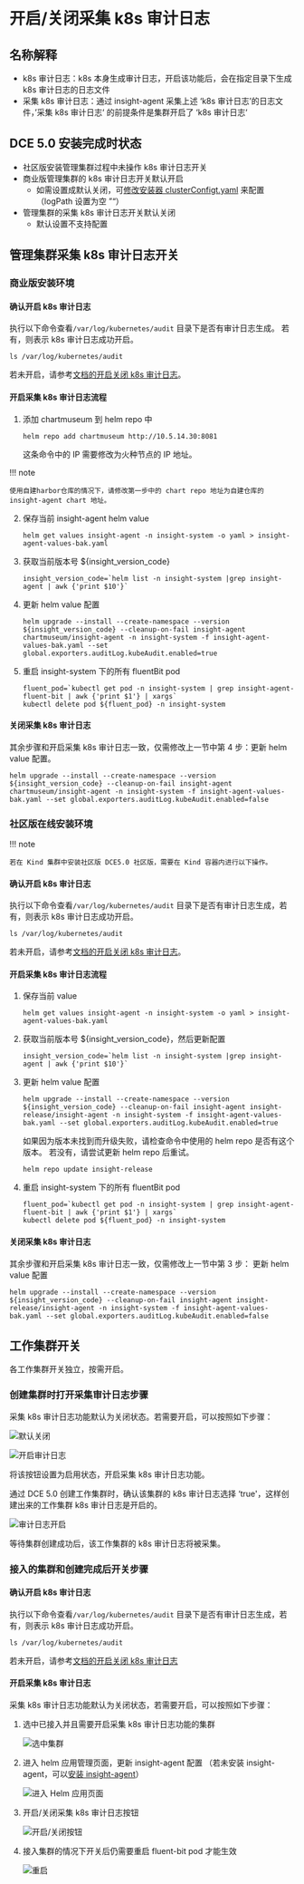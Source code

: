 # 开启/关闭采集 k8s 审计日志

## 名称解释

- k8s 审计日志：k8s 本身生成审计日志，开启该功能后，会在指定目录下生成 k8s 审计日志的日志文件
- 采集 k8s 审计日志：通过 insight-agent 采集上述 ‘k8s 审计日志’的日志文件，’采集 k8s 审计日志‘ 的前提条件是集群开启了 ‘k8s 审计日志‘

## DCE 5.0 安装完成时状态

- 社区版安装管理集群过程中未操作 k8s 审计日志开关
- 商业版管理集群的 k8s 审计日志开关默认开启
    - 如需设置成默认关闭，可[修改安装器 clusterConfigt.yaml](../../../install/commercial/cluster-config.md) 来配置（logPath 设置为空 ”“）
- 管理集群的采集 k8s 审计日志开关默认关闭
    - 默认设置不支持配置

## 管理集群采集 k8s 审计日志开关

### 商业版安装环境

#### 确认开启 k8s 审计日志

执行以下命令查看`/var/log/kubernetes/audit` 目录下是否有审计日志生成。
若有，则表示 k8s 审计日志成功开启。

```shell
ls /var/log/kubernetes/audit
```

若未开启，请参考[文档的开启关闭 k8s 审计日志](../open-k8s-audit.md)。

#### 开启采集 k8s 审计日志流程

1. 添加 chartmuseum 到 helm repo 中

    ```shell
    helm repo add chartmuseum http://10.5.14.30:8081
    ```

    这条命令中的 IP 需要修改为火种节点的 IP 地址。

!!! note

    使用自建harbor仓库的情况下，请修改第一步中的 chart repo 地址为自建仓库的 insight-agent chart 地址。

2. 保存当前 insight-agent helm value

    ```shell
    helm get values insight-agent -n insight-system -o yaml > insight-agent-values-bak.yaml
    ```

3. 获取当前版本号 ${insight_version_code}

    ```shell
    insight_version_code=`helm list -n insight-system |grep insight-agent | awk {'print $10'}`
    ```

4. 更新 helm value 配置

    ```shell
    helm upgrade --install --create-namespace --version ${insight_version_code} --cleanup-on-fail insight-agent chartmuseum/insight-agent -n insight-system -f insight-agent-values-bak.yaml --set global.exporters.auditLog.kubeAudit.enabled=true
    ```

5. 重启 insight-system 下的所有 fluentBit pod

    ```shell
    fluent_pod=`kubectl get pod -n insight-system | grep insight-agent-fluent-bit | awk {'print $1'} | xargs`
    kubectl delete pod ${fluent_pod} -n insight-system
    ```

#### 关闭采集 k8s 审计日志

其余步骤和开启采集 k8s 审计日志一致，仅需修改上一节中第 4 步：更新 helm value 配置。

```shell
helm upgrade --install --create-namespace --version ${insight_version_code} --cleanup-on-fail insight-agent chartmuseum/insight-agent -n insight-system -f insight-agent-values-bak.yaml --set global.exporters.auditLog.kubeAudit.enabled=false
```

### 社区版在线安装环境

!!! note

    若在 Kind 集群中安装社区版 DCE5.0 社区版，需要在 Kind 容器内进行以下操作。

#### 确认开启 k8s 审计日志

执行以下命令查看`/var/log/kubernetes/audit` 目录下是否有审计日志生成，若有，则表示 k8s 审计日志成功开启。

```shell
ls /var/log/kubernetes/audit
```

若未开启，请参考[文档的开启关闭 k8s 审计日志](../open-k8s-audit.md)。

#### 开启采集 k8s 审计日志流程

1. 保存当前 value

    ```shell
    helm get values insight-agent -n insight-system -o yaml > insight-agent-values-bak.yaml
    ```

2. 获取当前版本号 ${insight_version_code}，然后更新配置

    ```shell
    insight_version_code=`helm list -n insight-system |grep insight-agent | awk {'print $10'}`
    ```

3. 更新 helm value 配置

    ```shell
    helm upgrade --install --create-namespace --version ${insight_version_code} --cleanup-on-fail insight-agent insight-release/insight-agent -n insight-system -f insight-agent-values-bak.yaml --set global.exporters.auditLog.kubeAudit.enabled=true
    ```

    如果因为版本未找到而升级失败，请检查命令中使用的 helm repo 是否有这个版本。
    若没有，请尝试更新 helm repo 后重试。

    ```shell
    helm repo update insight-release
    ```

4. 重启 insight-system 下的所有 fluentBit pod

    ```shell
    fluent_pod=`kubectl get pod -n insight-system | grep insight-agent-fluent-bit | awk {'print $1'} | xargs`
    kubectl delete pod ${fluent_pod} -n insight-system
    ```

#### 关闭采集 k8s 审计日志

其余步骤和开启采集 k8s 审计日志一致，仅需修改上一节中第 3 步：
更新 helm value 配置

```shell
helm upgrade --install --create-namespace --version ${insight_version_code} --cleanup-on-fail insight-agent insight-release/insight-agent -n insight-system -f insight-agent-values-bak.yaml --set global.exporters.auditLog.kubeAudit.enabled=false
```

## 工作集群开关

各工作集群开关独立，按需开启。

### 创建集群时打开采集审计日志步骤

采集 k8s 审计日志功能默认为关闭状态。若需要开启，可以按照如下步骤：

![默认关闭](https://docs.daocloud.io/daocloud-docs-images/docs/ghippo/images/worker01.png)

![开启审计日志](https://docs.daocloud.io/daocloud-docs-images/docs/ghippo/images/worker02.png)

将该按钮设置为启用状态，开启采集 k8s 审计日志功能。

通过 DCE 5.0 创建工作集群时，确认该集群的 k8s 审计日志选择 ‘true'，这样创建出来的工作集群 k8s 审计日志是开启的。

![审计日志开启](https://docs.daocloud.io/daocloud-docs-images/docs/ghippo/images/worker03.png)

等待集群创建成功后，该工作集群的 k8s 审计日志将被采集。

### 接入的集群和创建完成后开关步骤

#### 确认开启 k8s 审计日志

执行以下命令查看`/var/log/kubernetes/audit` 目录下是否有审计日志生成，若有，则表示 k8s 审计日志成功开启。

```shell
ls /var/log/kubernetes/audit
```

若未开启，请参考[文档的开启关闭 k8s 审计日志](../open-k8s-audit.md)

#### 开启采集 k8s 审计日志

采集 k8s 审计日志功能默认为关闭状态，若需要开启，可以按照如下步骤：

1. 选中已接入并且需要开启采集 k8s 审计日志功能的集群

    ![选中集群](https://docs.daocloud.io/daocloud-docs-images/docs/ghippo/images/worker04.png)

2. 进入 helm 应用管理页面，更新 insight-agent 配置
   （若未安装 insight-agent，可以[安装 insight-agent](../../../insight/quickstart/install/install-agent.md)）

    ![进入 Helm 应用页面](https://docs.daocloud.io/daocloud-docs-images/docs/ghippo/images/worker05.png)

3. 开启/关闭采集 k8s 审计日志按钮

    ![开启/关闭按钮](https://docs.daocloud.io/daocloud-docs-images/docs/ghippo/images/worker06.png)

4. 接入集群的情况下开关后仍需要重启 fluent-bit pod 才能生效

    ![重启](https://docs.daocloud.io/daocloud-docs-images/docs/ghippo/images/worker07.png)
